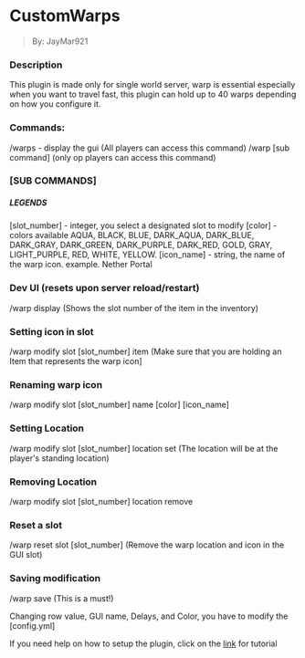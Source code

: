# CustomWarps
> By: JayMar921

### Description
This plugin is made only for single world server, warp is essential especially when you want to travel fast, this plugin can hold up to 40 warps depending on how you configure it.

### Commands:
/warps - display the gui (All players can access this command)
/warp [sub command] (only op players can access this command)

### [SUB COMMANDS]
##### LEGENDS
[slot_number] - integer, you select a designated slot to modify
[color] - colors available AQUA, BLACK, BLUE, DARK_AQUA, DARK_BLUE, DARK_GRAY, DARK_GREEN, DARK_PURPLE, DARK_RED, GOLD, GRAY, LIGHT_PURPLE, RED, WHITE, YELLOW.
[icon_name] - string, the name of the warp icon. example. Nether Portal

### Dev UI (resets upon server reload/restart)
/warp display
(Shows the slot number of the item in the inventory)

### Setting icon in slot
/warp modify slot [slot_number] item
(Make sure that you are holding an Item that represents the warp icon]

### Renaming warp icon
/warp modify slot [slot_number] name [color] [icon_name]

### Setting Location
/warp modify slot [slot_number] location set
(The location will be at the player's standing location)

### Removing Location
/warp modify slot [slot_number] location remove

### Reset a slot
/warp reset slot [slot_number]
(Remove the warp location and icon in the GUI slot)

### Saving modification
/warp save
(This is a must!)

Changing row value, GUI name, Delays, and Color, you have to modify the [config.yml]

If you need help on how to setup the plugin, click on the [link](https://youtu.be/VH31LXeuzKQ) for tutorial
